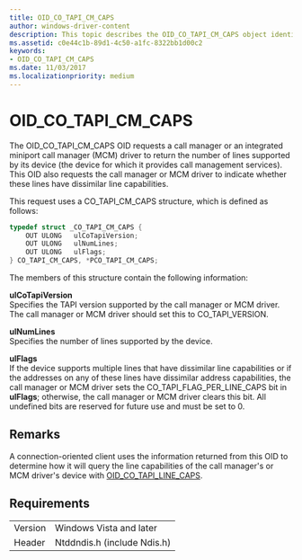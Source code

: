 ```yaml
---
title: OID_CO_TAPI_CM_CAPS
author: windows-driver-content
description: This topic describes the OID_CO_TAPI_CM_CAPS object identifier (OID).
ms.assetid: c0e44c1b-89d1-4c50-a1fc-8322bb1d00c2
keywords:
- OID_CO_TAPI_CM_CAPS
ms.date: 11/03/2017
ms.localizationpriority: medium
---
```


# OID_CO_TAPI_CM_CAPS

The OID_CO_TAPI_CM_CAPS OID requests a call manager or an integrated miniport call manager (MCM) driver to return the number of lines supported by its device (the device for which it provides call management services). This OID also requests the call manager or MCM driver to indicate whether these lines have dissimilar line capabilities.

This request uses a CO_TAPI_CM_CAPS structure, which is defined as follows:

```c++
typedef struct _CO_TAPI_CM_CAPS {
    OUT ULONG   ulCoTapiVersion;
    OUT ULONG   ulNumLines;
    OUT ULONG   ulFlags;
} CO_TAPI_CM_CAPS, *PCO_TAPI_CM_CAPS;
``` 

The members of this structure contain the following information:

**ulCoTapiVersion**  
Specifies the TAPI version supported by the call manager or MCM driver. The call manager or MCM driver should set this to CO_TAPI_VERSION.

**ulNumLines**  
Specifies the number of lines supported by the device.

**ulFlags**  
If the device supports multiple lines that have dissimilar line capabilities or if the addresses on any of these lines have dissimilar address capabilities, the call manager or MCM driver sets the CO_TAPI_FLAG_PER_LINE_CAPS bit in **ulFlags**; otherwise, the call manager or MCM driver clears this bit. All undefined bits are reserved for future use and must be set to 0.

## Remarks

A connection-oriented client uses the information returned from this OID to determine how it will query the line capabilities of the call manager's or MCM driver's device with [OID_CO_TAPI_LINE_CAPS](oid-co-tapi-line-caps.md).

## Requirements

| | |
| --- | --- |
| Version | Windows Vista and later |
| Header | Ntddndis.h (include Ndis.h) |


